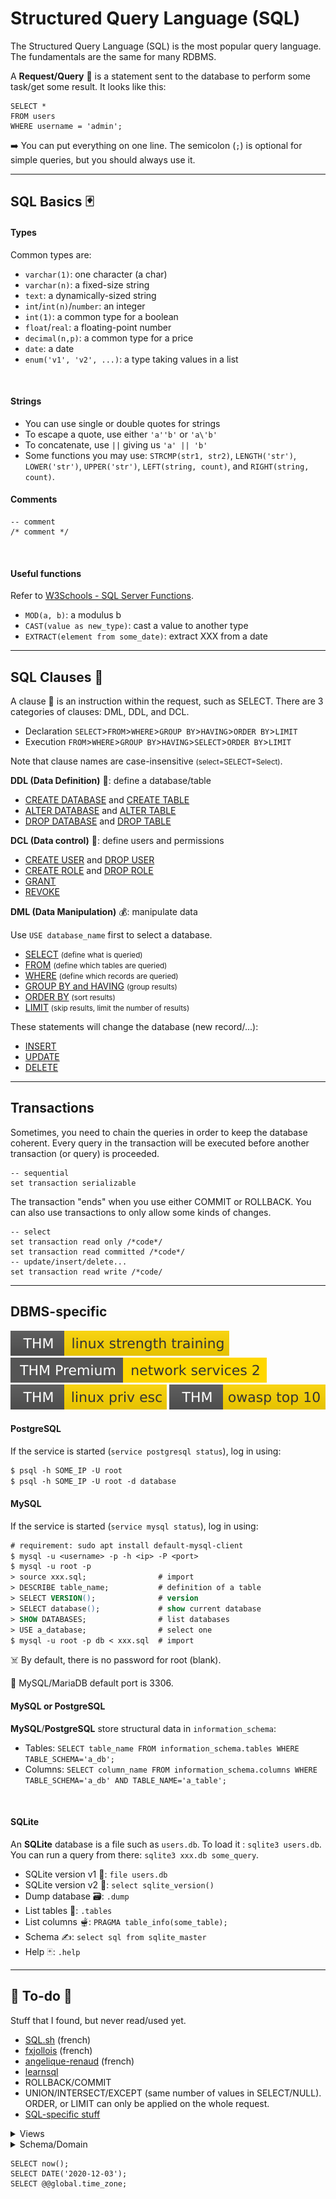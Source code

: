 # Structured Query Language (SQL)

<div class="row row-cols-lg-2"><div>

The Structured Query Language (SQL) is the most popular query language. The fundamentals are the same for many RDBMS.

A **Request/Query** 👮 is a statement sent to the database to perform some task/get some result. It looks like this:

```sql!
SELECT *
FROM users
WHERE username = 'admin';
```

➡️ You can put everything on one line. The semicolon (`;`) is optional for simple queries, but you should always use it.
</div><div>
</div></div>

<hr class="sep-both">

## SQL Basics 🃏

<div class="row row-cols-lg-2"><div>

#### Types

Common types are:

* `varchar(1)`: one character (a char)
* `varchar(n)`: a fixed-size string
* `text`: a dynamically-sized string
* `int`/`int(n)`/`number`: an integer
* `int(1)`: a common type for a boolean
* `float`/`real`: a floating-point number
* `decimal(n,p)`: a common type for a price
* `date`: a date
* `enum('v1', 'v2', ...)`: a type taking values in a list

<br>

#### Strings

* You can use single or double quotes for strings
* To escape a quote, use either `'a''b'` or `'a\'b'`
* To concatenate, use `||` giving us `'a' || 'b'`
* Some functions you may use: `STRCMP(str1, str2)`, `LENGTH('str')`, `LOWER('str')`, `UPPER('str')`, `LEFT(string, count)`, and `RIGHT(string, count)`.

</div><div>

#### Comments

```sql!
-- comment
/* comment */
```

<br>

#### Useful functions

Refer to [W3Schools - SQL Server Functions](https://www.w3schools.com/SQL/sql_ref_sqlserver.asp).

* `MOD(a, b)`: a modulus b
* `CAST(value as new_type)`: cast a value to another type
* `EXTRACT(element from some_date)`: extract XXX from a date
</div></div>

<hr class="sep-both">

## SQL Clauses 👷

<div class="row row-cols-lg-2"><div>

A clause 👷 is an instruction within the request, such as SELECT. There are 3 categories of clauses: DML, DDL, and DCL.

* Declaration `SELECT`>`FROM`>`WHERE`>`GROUP BY`>`HAVING`>`ORDER BY`>`LIMIT`
* Execution `FROM`>`WHERE`>`GROUP BY`>`HAVING`>`SELECT`>`ORDER BY`>`LIMIT`

Note that clause names are case-insensitive <small>(select=SELECT=Select)</small>.

**DDL (Data Definition)** 💼: define a database/table

* [CREATE DATABASE](clauses/create.md) and [CREATE TABLE](clauses/create.md)
* [ALTER DATABASE](clauses/alter.md) and [ALTER TABLE](clauses/alter.md)
* [DROP DATABASE](clauses/drop.md) and [DROP TABLE](clauses/drop.md)

**DCL (Data control)** 🔐: define users and permissions

* [CREATE USER](clauses/create.md) and [DROP USER](clauses/drop.md)
* [CREATE ROLE](clauses/create.md) and [DROP ROLE](clauses/drop.md)
* [GRANT](clauses/grant.md)
* [REVOKE](clauses/revoke.md)
</div><div>

**DML (Data Manipulation)** 💰: manipulate data

Use `USE database_name` first to select a database.

* [SELECT](clauses/select.md) <small>(define what is queried)</small>
* [FROM](clauses/from.md) <small>(define which tables are queried)</small>
* [WHERE](clauses/where.md) <small>(define which records are queried)</small>
* [GROUP BY and HAVING](clauses/group_by.md) <small>(group results)</small>
* [ORDER BY](clauses/order_by.md) <small>(sort results)</small>
* [LIMIT](clauses/limit.md) <small>(skip results, limit the number of results)</small>

These statements will change the database (new record/...):

* [INSERT](clauses/insert.md)
* [UPDATE](clauses/update.md)
* [DELETE](clauses/delete.md)
</div></div>

<hr class="sep-both">

## Transactions

<div class="row row-cols-lg-2"><div>

Sometimes, you need to chain the queries in order to keep the database coherent. Every query in the transaction will be executed before another transaction (or query) is proceeded.

```sql!
-- sequential
set transaction serializable
```
</div><div>

The transaction "ends" when you use either COMMIT or ROLLBACK. You can also use transactions to only allow some kinds of changes.

```sql!
-- select
set transaction read only /*code*/
set transaction read committed /*code*/
-- update/insert/delete...
set transaction read write /*code/
```
</div></div>

<hr class="sep-both">

## DBMS-specific

[![linuxstrengthtraining](../../../../cybersecurity/_badges/thm/linuxstrengthtraining.svg)](https://tryhackme.com/room/linuxstrengthtraining)
[![networkservices2](../../../../cybersecurity/_badges/thmp/networkservices2.svg)](https://tryhackme.com/room/networkservices2)
[![linuxprivesc](../../../../cybersecurity/_badges/thm/linuxprivesc.svg)](https://tryhackme.com/room/linuxprivesc)
[![owasptop10](../../../../cybersecurity/_badges/thm/owasptop10.svg)](https://tryhackme.com/room/owasptop10)

<div class="row row-cols-lg-2"><div>

#### PostgreSQL

If the service is started (`service postgresql status`), log in using:

```ps
$ psql -h SOME_IP -U root
$ psql -h SOME_IP -U root -d database
```

#### MySQL

If the service is started (`service mysql status`), log in using:

```ps
# requirement: sudo apt install default-mysql-client
$ mysql -u <username> -p -h <ip> -P <port>
$ mysql -u root -p
> source xxx.sql;                # import
> DESCRIBE table_name;           # definition of a table
> SELECT VERSION();              # version
> SELECT database();             # show current database
> SHOW DATABASES;                # list databases
> USE a_database;                # select one
$ mysql -u root -p db < xxx.sql  # import
```

☠️ By default, there is no password for root (blank).

🐲 MySQL/MariaDB default port is 3306.
</div><div>

#### MySQL or PostgreSQL

**MySQL**/**PostgreSQL** store structural data in `information_schema`:

* Tables: `SELECT table_name FROM information_schema.tables WHERE TABLE_SCHEMA='a_db';`
* Columns: `SELECT column_name FROM information_schema.columns WHERE TABLE_SCHEMA='a_db' AND TABLE_NAME='a_table';`

<br>

#### SQLite

An **SQLite** database is a file such as `users.db`. To load it ️: `sqlite3 users.db`. You can run a query from there: `sqlite3 xxx.db some_query`.

* SQLite version v1 🔎: `file users.db`
* SQLite version v2 🔎: `select sqlite_version()`
* Dump database 🗃️: `.dump`
* List tables 🧊: `.tables`
* List columns 🫕: `PRAGMA table_info(some_table);`
* Schema ✍️: `select sql from sqlite_master`
* Help 🃏: `.help`
</div></div>

<hr class="sep-both">

## 👻 To-do 👻

Stuff that I found, but never read/used yet.

<div class="row row-cols-lg-2"><div>

* [SQL.sh](https://sql.sh/) (french)
* [fxjollois](https://fxjollois.github.io/cours-sql/) (french)
* [angelique-renaud](https://www.angelique-renaud.com/bdd.php) (french)
* [learnsql](https://learnsql.com/)
* ROLLBACK/COMMIT
* UNION/INTERSECT/EXCEPT (same number of values in SELECT/NULL). ORDER, or LIMIT can only be applied on the whole request.
* [SQL-specific stuff](/cybersecurity/red-team/s3.exploitation/vulns/injection/files/union_sqli.md#manual-union-based-sqli)
</div><div>

<details class="details-n">
<summary>Views</summary>

Views are virtual tables, that may be used to make things easier to access complex tables, or to prevent users from accessing some attributes in a table. Basically, **a view is a virtual table created from a SQL request**.

```sql!
-- create
CREATE VIEW viewName [Attributes] AS sqlRequest
-- check delete/update before creating a view
CREATE VIEW viewName [ Attributes ] AS sqlRequest WITH CHECK OPTION
-- delete
DROP VIEW viewName
```
</details>

<details class="details-n">
<summary>Schema/Domain</summary>

A **schema** 🗃️ is a sort of namespace in which there are tables, and other related stuff. See the table `INFORMATION_SCHEMA` <small>(TABLES, USERS, COLUMNS/DOMAINS, CHECK_CONSTRAINTS)</small>.

➡️ You may have to use `schema_name.table_name` in your requests.

A **domain** 🌍 refers to the values that an attribute can take. This is determined by the type, and the constraints on it.
</details>

```sql!
SELECT now();
SELECT DATE('2020-12-03');
SELECT @@global.time_zone;
```
</div></div>